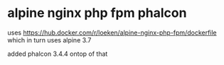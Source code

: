 # alpine nginx php fpm phalcon

uses https://hub.docker.com/r/loeken/alpine-nginx-php-fpm/dockerfile
which in turn uses alpine 3.7

added phalcon 3.4.4 ontop of that